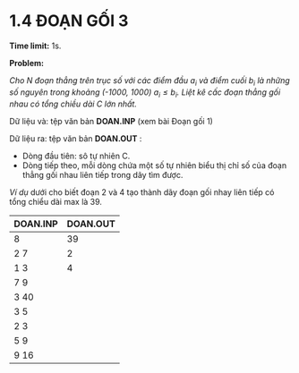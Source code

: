 # 1.4 ĐOẠN GỐI 3

**Time limit:** 1s.

**Problem:**

*Cho N đoạn thẳng trên trục số với các điểm đầu $a_i$ và điểm cuối $b_i$ là những số nguyên trong khoảng (-1000, 1000) $a_i \leq b_i$. Liệt kê cấc đoạn thẳng gối nhau có tổng chiều dài C lớn nhất.*

Dữ liệu và: tệp văn bản **DOAN.INP** (xem bài Đoạn gối 1)

Dữ liệu ra: tệp văn bản **DOAN.OUT** : 

- Dòng đầu tiên: sô tự nhiên C.
- Dòng tiếp theo, mỗi dòng chứa một số tự nhiên biểu thị chỉ số của đoạn thẳng gối nhau liên tiếp trong dãy tìm được.

*Ví dụ* dưới cho biết đoạn 2 và 4 tạo thành dãy đoạn gối nhay liên tiếp có tổng chiểu dài max là 39.

|DOAN.INP|DOAN.OUT|
|:----|:---|
|8|39|
|2 7|2|
|1 3|4|
|7 9||
|3 40||
|3 5||
|2 3||
|5 9||
|9 16||

#